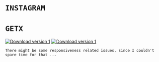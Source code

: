 # ```INSTAGRAM```

# `GETX`

[![Download version 1](https://img.shields.io/badge/Download-apk-brightgreen)](https://drive.google.com/file/d/1NrqGu8HSc76ZZhivw-DSemMn5RjOLKLZ/view?usp=sharing)
[![Download version 1](https://img.shields.io/badge/Download-apk-brightgreen)](https://drive.google.com/file/d/1Z8qh-fYunTFNHk_uNfop_6V5fl9JiB3n/view?usp=sharing)

`There might be some responsiveness related issues, since I couldn't spare time for that ...`
